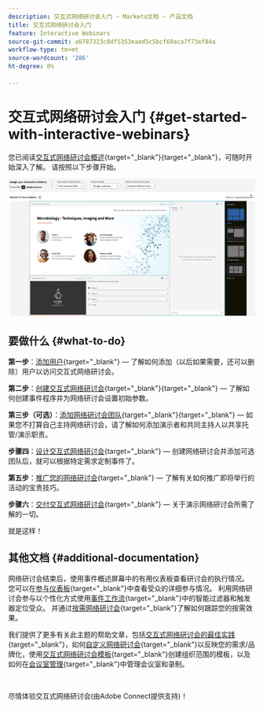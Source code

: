 ```yaml
---
description: 交互式网络研讨会入门 — Marketo文档 — 产品文档
title: 交互式网络研讨会入门
feature: Interactive Webinars
source-git-commit: a6787323c0df5353eaed5c5bcf69aca7f73ef84a
workflow-type: tm+mt
source-wordcount: '286'
ht-degree: 0%

---
```


# 交互式网络研讨会入门 {#get-started-with-interactive-webinars}

您已阅读[交互式网络研讨会概述](/help/marketo/product-docs/demand-generation/events/interactive-webinars/interactive-webinars-overview.md){target="_blank"}{target="_blank"}，可随时开始深入了解。 请按照以下步骤开始。

![](assets/get-started-with-interactive-webinars-1.png)

## 要做什么 {#what-to-do}

**第一步**：[添加用户](/help/marketo/product-docs/demand-generation/events/interactive-webinars/user-and-license-management.md#add-a-user){target="_blank"} — 了解如何添加（以后如果需要，还可以删除）用户以访问交互式网络研讨会。

**第二步**：[创建交互式网络研讨会](/help/marketo/product-docs/demand-generation/events/interactive-webinars/create-an-interactive-webinar.md){target="_blank"}{target="_blank"} — 了解如何创建事件程序并为网络研讨会设置初始参数。

**第三步（可选）**：[添加网络研讨会团队](/help/marketo/product-docs/demand-generation/events/interactive-webinars/add-a-webinar-team.md){target="_blank"}{target="_blank"} — 如果您不打算自己主持网络研讨会，请了解如何添加演示者和共同主持人以共享托管/演示职责。

**步骤四**：[设计交互式网络研讨会](/help/marketo/product-docs/demand-generation/events/interactive-webinars/designing-interactive-webinars.md){target="_blank"} — 创建网络研讨会并添加可选团队后，就可以根据特定需求定制事件了。

**第五步**：[推广您的网络研讨会](/help/marketo/product-docs/demand-generation/events/interactive-webinars/promoting-an-interactive-webinar.md){target="_blank"} — 了解有关如何推广即将举行的活动的宝贵技巧。

**步骤六**：[交付交互式网络研讨会](/help/marketo/product-docs/demand-generation/events/interactive-webinars/deliver-an-interactive-webinar.md){target="_blank"} — 关于演示网络研讨会所需了解的一切。

就是这样！

## 其他文档 {#additional-documentation}

网络研讨会结束后，使用事件概述屏幕中的有用仪表板查看研讨会的执行情况。 您可以在[参与仪表板](/help/marketo/product-docs/demand-generation/events/interactive-webinars/engagement-dashboard.md){target="_blank"}中查看受众的详细参与情况。 利用网络研讨会参与以个性化方式使用[事件工作流](/help/marketo/product-docs/demand-generation/events/interactive-webinars/event-workflows.md){target="_blank"}中的智能过滤器和触发器定位受众。 并通过[按需网络研讨会](/help/marketo/product-docs/demand-generation/events/interactive-webinars/on-demand-webinars.md){target="_blank"}了解如何跟踪您的按需效果。

我们提供了更多有关此主题的帮助文章，包括[交互式网络研讨会的最佳实践](/help/marketo/product-docs/demand-generation/events/interactive-webinars/best-practices-for-interactive-webinars.md){target="_blank"}，如何[自定义网络研讨会](/help/marketo/product-docs/demand-generation/events/interactive-webinars/customization.md){target="_blank"}以反映您的需求/品牌化，使用[交互式网络研讨会模板](/help/marketo/product-docs/demand-generation/events/interactive-webinars/templates.md){target="_blank"}创建组织范围的模板，以及如何在[会议室管理](/help/marketo/product-docs/demand-generation/events/interactive-webinars/room-management.md){target="_blank"}中管理会议室和录制。

 

尽情体验交互式网络研讨会(由Adobe Connect提供支持)！
